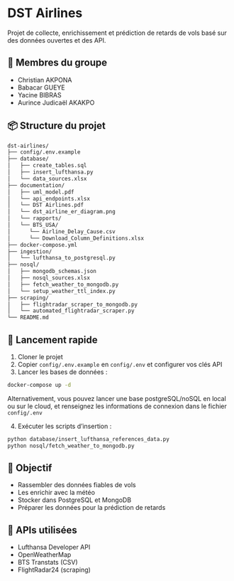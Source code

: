 # DST Airlines

Projet de collecte, enrichissement et prédiction de retards de vols basé sur des données ouvertes et des API.

## 👥 Membres du groupe

- Christian AKPONA
- Babacar GUEYE
- Yacine BIBRAS
- Aurince Judicaël AKAKPO

## 📦 Structure du projet

``` bash
dst-airlines/
├── config/.env.example
├── database/
│   ├── create_tables.sql
│   ├── insert_lufthansa.py
│   └── data_sources.xlsx
├── documentation/
│   ├── uml_model.pdf
│   └── api_endpoints.xlsx
│   └── DST Airlines.pdf
│   └── dst_airline_er_diagram.png
│   └── rapports/
│   └── BTS_USA/
│      └── Airline_Delay_Cause.csv
│      └── Download_Column_Definitions.xlsx
├── docker-compose.yml
├── ingestion/
│   └── lufthansa_to_postgresql.py
├── nosql/
│   ├── mongodb_schemas.json
│   ├── nosql_sources.xlsx
│   ├── fetch_weather_to_mongodb.py
│   └── setup_weather_ttl_index.py
├── scraping/
│   ├── flightradar_scraper_to_mongodb.py
│   └── automated_flightradar_scraper.py
└── README.md
```

## 🚀 Lancement rapide

1. Cloner le projet
2. Copier `config/.env.example` en `config/.env` et configurer vos clés API
3. Lancer les bases de données :

```bash
docker-compose up -d
```

Alternativement, vous pouvez lancer une base postgreSQL/noSQL en local ou sur le cloud, et renseignez les informations de connexion dans le fichier `config/.env`

4. Exécuter les scripts d’insertion :

```bash
python database/insert_lufthansa_references_data.py
python nosql/fetch_weather_to_mongodb.py
```

## 🧠 Objectif

- Rassembler des données fiables de vols
- Les enrichir avec la météo
- Stocker dans PostgreSQL et MongoDB
- Préparer les données pour la prédiction de retards

## 🔗 APIs utilisées

- Lufthansa Developer API
- OpenWeatherMap
- BTS Transtats (CSV)
- FlightRadar24 (scraping)